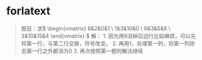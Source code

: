 # forlatext

>题目：求$
\begin{vmatrix}
8&2&0&1 \\
1&3&10&0 \\
9&3&5&8 \\
3&10&15&4
\end{vmatrix}
$
解：
    1. 因为用8消掉后边行比较麻烦，可以先将第一行，与第二行交换，符号改变。
    2. 再用1，处理第一列，将第一列除去第一行之外都消为0
    3. 再次按照第一题的解法继续
